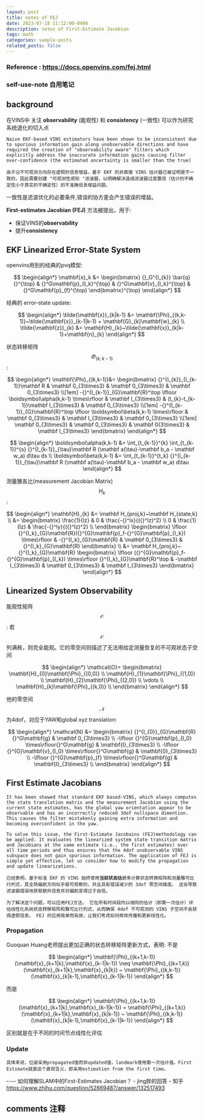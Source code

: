 ```yaml
---
layout: post
title: notes of FEJ
date: 2023-07-18 11:12:00-0400
description: notes of First-Estimate Jacobian
tags: math
categories: sample-posts
related_posts: false
---
```


### Reference : https://docs.openvins.com/fej.html
### self-use-note 自用笔记

## background

在VINS中 关注 **observability** (能观性) 和  **consistency** (一致性)
可以作为研究系统退化的切入点

`Naive EKF-based VINS estimators have been shown to be inconsistent due to spurious information gain along unobservable directions and have required the creation of "observability aware" filters which explicitly address the inaccurate information gains causing filter over-confidence (the estimated uncertainty is smaller than the true)`

`由于沿不可观测方向存在虚假的信息增益，基于 EKF 的非直接 VINS 估计器已被证明是不一致的，因此需要创建 "可观测性感知 "滤波器，以明确解决造成滤波器过度置信（估计的不确定性小于真实的不确定性）的不准确信息增益问题。`

一致性是滤波优化的必要条件,错误的协方差会产生错误的增益。

**First-estimates Jacobian (FEJ)** 方法被提出，用于:
- 保证VINS的**observability**
- 提升**consistency**

## EKF Linearized Error-State System

openvins用到的经典的pvq模型:

$$
\begin{align*} \mathbf{x}_k &= \begin{bmatrix} {}_G^{I_{k}} \bar{q}{}^{\top} & {}^G\mathbf{p}_{I_k}^{\top} & {}^G\mathbf{v}_{I_k}^{\top} & {}^G\mathbf{p}_{f}^{\top} \end{bmatrix}^{\top} \end{align*}
$$

经典的 error-state update:

$$
\begin{align*} \tilde{\mathbf{x}}_{k|k-1} &= \mathbf{\Phi}_{(k,k-1)}~\tilde{\mathbf{x}}_{k-1|k-1} + \mathbf{G}_{k}\mathbf{w}_{k} \\ \tilde{\mathbf{z}}_{k} &= \mathbf{H}_{k}~\tilde{\mathbf{x}}_{k|k-1}+\mathbf{n}_{k} \end{align*}
$$

状态转移矩阵 $${\Phi}_{(k,k-1)}$$:

$$
\begin{align*} \mathbf{\Phi}_{(k,k-1)}&= 
\begin{bmatrix} 
{}^{I_{k}}_{I_{k-1}}\mathbf R & \mathbf 0_{3\times3} & \mathbf 0_{3\times3} & \mathbf 0_{3\times3} \\[1em] 
 -{}^{I_{k-1}}_{G}\mathbf{R}^\top \lfloor \boldsymbol\alpha(k,k-1) \times\rfloor & \mathbf I_{3\times3} & (t_{k}-t_{k-1})\mathbf I_{3\times3} & \mathbf 0_{3\times3} \\[1em] 
 -{}^{I_{k-1}}_{G}\mathbf{R}^\top \lfloor \boldsymbol\beta(k,k-1) \times\rfloor & \mathbf 0_{3\times3} & \mathbf I_{3\times3} & \mathbf 0_{3\times3} \\[1em]
 \mathbf 0_{3\times3} & \mathbf 0_{3\times3} & \mathbf 0{3\times3} & \mathbf I_{3\times3} \end{bmatrix} 
\end{align*}
$$

$$
\begin{align*}
\boldsymbol\alpha(k,k-1) &= \int_{t_{k-1}}^{k} \int_{t_{k-1}}^{s} {}^{I_{k-1}}_{\tau}\mathbf R (\mathbf a(\tau)-\mathbf b_a - \mathbf w_a) d\tau ds \\ 
\boldsymbol\beta(k,k-1) &= \int_{t_{k-1}}^{t_k} {}^{I_{k-1}}_{\tau}\mathbf R (\mathbf a(\tau)-\mathbf b_a - \mathbf w_a) d\tau 
\end{align*}
$$

测量雅各比(measurement Jacobian Matrix) $${H}_{k}$$:

$$
\begin{align*} \mathbf{H}_{k} &= \mathbf H_{proj,k}~\mathbf H_{state,k} \\ &= \begin{bmatrix} \frac{1}{Iz} & 0 & \frac{-{}^Ix}{({}^Iz)^2} \\ 0 & \frac{1}{Iz} & \frac{-{}^Iy}{({}^Iz)^2} \\ \end{bmatrix} \begin{bmatrix} \lfloor {}^{I_k}_{G}\mathbf{R}({}^{G}\mathbf{p}_f-{}^{G}\mathbf{p}_{I_k}) \times\rfloor & -{}^{I_k}_{G}\mathbf{R} & \mathbf 0_{3\times3} & {}^{I_k}_{G}\mathbf{R} \end{bmatrix} \\
&= \mathbf H_{proj,k}~ 
{}^{I_k}_{G}\mathbf{R} 
\begin{bmatrix} 
\lfloor ({}^{G}\mathbf{p}_f-{}^{G}\mathbf{p}_{I_k}) \times\rfloor 
{}^{I_k}_{G}\mathbf{R}^\top & 
-\mathbf I_{3\times3} & 
\mathbf 0_{3\times3} & 
\mathbf I_{3\times3} 
\end{bmatrix} 
\end{align*}
$$


## Linearized System Observability

能观性矩阵 $$\mathcal{O}$$: 若 $$\mathcal{O}$$ 列满秩，则完全能观。它的零空间则描述了无法用给定测量恢复的不可观状态子空间

$$
\begin{align*} \mathcal{O}= \begin{bmatrix} \mathbf{H}_{0}\mathbf{\Phi}_{(0,0)} \\ \mathbf{H}_{1}\mathbf{\Phi}_{(1,0)} \\ \mathbf{H}_{2}\mathbf{\Phi}_{(2,0)} \\ \vdots \\ \mathbf{H}_{k}\mathbf{\Phi}_{(k,0)} \\ \end{bmatrix} \end{align*}
$$

他的零空间 $$\mathcal{N}$$ 为4dof，对应于YAW和global xyz translation:

$$
\begin{align*} \mathcal{N} &= \begin{bmatrix} {}^{I_{0}}_{G}\mathbf{R}{}^G\mathbf{g} & \mathbf 0_{3\times3} \\ -\lfloor {}^{G}\mathbf{p}_{I_0} \times\rfloor{}^G\mathbf{g} & \mathbf{I}_{3\times3} \\ -\lfloor {}^{G}\mathbf{v}_{I_0} \times\rfloor{}^G\mathbf{g} & \mathbf{0}_{3\times3} \\ -\lfloor {}^{G}\mathbf{p}_{f} \times\rfloor{}^G\mathbf{g} & \mathbf{I}_{3\times3} \\ \end{bmatrix} \end{align*}
$$


## First Estimate Jacobians

`It has been showed that standard EKF based-VINS, which always computes the state translation matrix and the measurement Jacobian using the current state estimates, has the global yaw orientation appear to be observable and has an incorrectly reduced 3dof nullspace dimention. This causes the filter mistakenly gaining extra information and becoming overconfident in the yaw.`

`To solve this issue, the First-Estimate Jacobains (FEJ)methodology can be applied. It evaluates the linearized system state transition matrix and Jacobians at the same estimate (i.e., the first estimates) over all time periods and thus ensures that the 4dof unobservable VINS subspace does not gain spurious information. The application of FEJ is simple yet effective, let us consider how to modify the propagation and update linearizations.`

`已经表明，基于标准 EKF 的 VINS 始终使用`**`当前状态估计`**`来计算状态转换矩阵和测量雅可比行列式，其全局偏航方向似乎是可观察的，并且具有错误减少的 3dof 零空间维度。 这会导致滤波器错误地获取额外信息并对偏航变得过于自信。`

`为了解决这个问题，可以应用FEJ方法。 它在所有时间段内以相同的估计（即第一次估计）评估线性化系统状态转移矩阵和雅可比行列式，从而确保 4dof 不可观测的 VINS 子空间不会获得虚假信息。 FEJ 的应用简单而有效，让我们考虑如何修改传播和更新线性化。`

### Propagation 
Guoquan Huang老师提出更加正确的状态转移矩阵更新方式，表明:
不是

$$
\begin{align*} \mathbf{\Phi}_{(k+1,k-1)}(\mathbf{x}_{k+1|k},\mathbf{x}_{k-1|k-1}) \neq \mathbf{\Phi}_{(k+1,k)}(\mathbf{x}_{k+1|k},\mathbf{x}_{k|k}) ~ \mathbf{\Phi}_{(k,k-1)}(\mathbf{x}_{k|k-1},\mathbf{x}_{k-1|k-1}) \end{align*}
$$

而是

$$
\begin{align*} \mathbf{\Phi}_{(k+1,k-1)}(\mathbf{x}_{k+1|k},\mathbf{x}_{k-1|k-1}) = \mathbf{\Phi}_{(k+1,k)}(\mathbf{x}_{k+1|k},\mathbf{x}_{k|k-1}) ~ \mathbf{\Phi}_{(k,k-1)}(\mathbf{x}_{k|k-1},\mathbf{x}_{k-1|k-1}) \end{align*}
$$

区别就是在于不同的时间节点线性化评估

### Update







`具体来说，位姿采用propagated值而非updated值，landmark使用第一次估计值。First Estimate就是这个直观含义，即采用estimation from the first time。`

---- 如何理解SLAM中的First-Estimates Jacobian？ - jing胖的回答 - 知乎
https://www.zhihu.com/question/52869487/answer/132517493





## comments 注释


